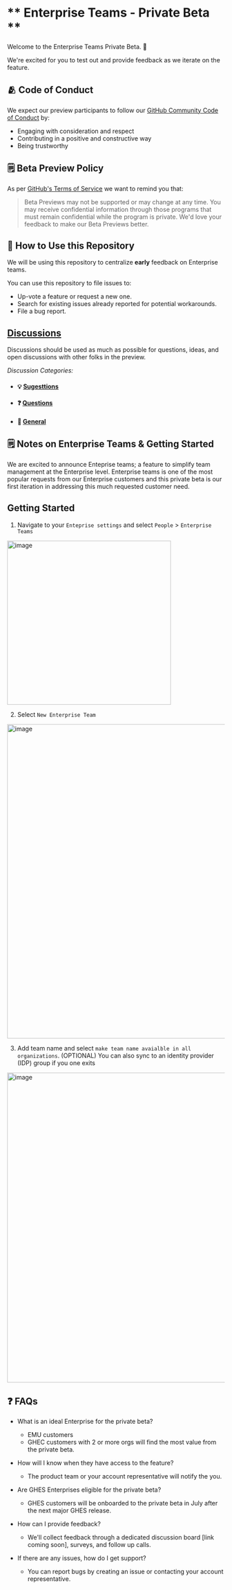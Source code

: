 
# ** Enterprise Teams - Private Beta ** 

Welcome to the Enterprise Teams Private Beta. 🎉 
<!--
    ✏️ Optional: Customize the content below to let your community know what you intend to use Discussions for.
-->

We're excited for you to test out and provide feedback as we iterate on the feature. 

## 🫂 Code of Conduct

We expect our preview participants to follow our [GitHub Community Code of Conduct](https://docs.github.com/en/site-policy/github-terms/github-community-code-of-conduct) by:

- Engaging with consideration and respect
- Contributing in a positive and constructive way
- Being trustworthy

## 🗒️ Beta Preview Policy

As per [GitHub's Terms of Service](https://docs.github.com/en/github/site-policy/github-terms-of-service#j-beta-previews) we want to remind you that:

> Beta Previews may not be supported or may change at any time. You may receive confidential information through those programs that must remain confidential while the program is private. We'd love your feedback to make our Beta Previews better.

## 🔗 How to Use this Repository

We will be using this repository to centralize **early** feedback on Enterprise teams.

You can use this repository to file issues to:
- Up-vote a feature or request a new one.
- Search for existing issues already reported for potential workarounds.
- File a bug report.

## **[Discussions](https://github.com/github-early-access/enterprise-teams-private-beta/discussions)** 

Discussions should be used as much as possible for questions, ideas, and open discussions with other folks in the preview. <!-- Change out repo name in discussions link -->

_Discussion Categories:_ <!-- Change out repo name below -->
- #### 💡 [Sugesttions](https://github.com/github-early-access/enterprise-teams-private-beta/discussions/categories/ideas)
- #### ❓ [Questions](https://github.com/github-early-access/enterprise-teams-private-beta/discussions/categories/questions)
- #### 💬 [General](https://github.com/github-early-access/enterprise-teams-private-beta/discussions/categories/general)


## 🗒️ Notes on Enterprise Teams & Getting Started

We are excited to announce Enteprise teams; a feature to simplify team management at the Enterprise level. Enterprise teams is one of the most popular requests from our Enterprise customers and this private beta is our first iteration in addressing this much requested customer need.

<!-- Include summary / details of feature here. This section should include steps to access the feature, and may include additional instructional materials such as a demo video or link out to feature documentation. -->

<!--  Examples below 
#### ℹ️ [About FEATURE NAME tokens](add-link-here.md) 
#### ⚙️ [Creating FEATURE NAME](add-link-here.md) 
#### 📦 [Using FEATURE NAME](add-link-here.md)
####  🎥 An Intro to FEATURE NAME -->

## Getting Started 
1. Navigate to your `Enteprise settings` and select `People` > `Enterprise Teams`

<img width="379" alt="image" src="https://github.com/github-early-access/enterprise-teams-private-beta/assets/9662209/99d111bc-951e-4401-902d-5c28e135a2f9">


2. Select `New Enterprise Team`

<img width="726" alt="image" src="https://github.com/github-early-access/enterprise-teams-private-beta/assets/9662209/195b25f1-fb13-4800-8dfa-eeeb879312e7">


3. Add team name and select `make team name avaialble in all organizations`. 
(OPTIONAL) You can also sync to an identity provider (IDP) group if you one exits

<img width="716" alt="image" src="https://github.com/github-early-access/enterprise-teams-private-beta/assets/9662209/bd19e2f8-2aeb-40d9-b8e6-d2e72cecde72">




## ❓ FAQs


* What is an ideal Enterprise for the private beta? 
     - EMU customers
     - GHEC customers with 2 or more orgs will find the most value from the private beta. 

* How will I know when they have access to the feature?  
     - The product team or your account representative will notify the you. 

* Are GHES Enterprises eligible for the private beta?
    - GHES customers will be onboarded to the private beta in July after the next major 
GHES release.

* How can I provide feedback?
     - We'll collect feedback through a dedicated discussion board [link coming soon], surveys, and follow up calls.

* If there are any issues, how do I get support? 
     - You can report bugs by creating an issue or contacting your account representative. 

